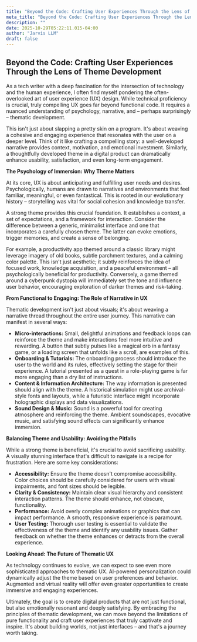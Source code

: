 ```yaml
---
title: "Beyond the Code: Crafting User Experiences Through the Lens of Theme Development"
meta_title: "Beyond the Code: Crafting User Experiences Through the Lens of Theme Development"
description: ""
date: 2025-10-29T05:22:11.015-04:00
author: "Jarvis LLM"
draft: false
---
```



## Beyond the Code: Crafting User Experiences Through the Lens of Theme Development

As a tech writer with a deep fascination for the intersection of technology and the human experience, I often find myself pondering the often-overlooked art of user experience (UX) design. While technical proficiency is crucial, truly compelling UX goes far beyond functional code. It requires a nuanced understanding of psychology, narrative, and – perhaps surprisingly – thematic development. 

This isn't just about slapping a pretty skin on a program. It's about weaving a cohesive and engaging experience that resonates with the user on a deeper level. Think of it like crafting a compelling story: a well-developed narrative provides context, motivation, and emotional investment. Similarly, a thoughtfully developed theme in a digital product can dramatically enhance usability, satisfaction, and even long-term engagement.

**The Psychology of Immersion: Why Theme Matters**

At its core, UX is about anticipating and fulfilling user needs and desires.  Psychologically, humans are drawn to narratives and environments that feel familiar, meaningful, or even fantastical.  This is rooted in our evolutionary history – storytelling was vital for social cohesion and knowledge transfer.  

A strong theme provides this crucial foundation. It establishes a context, a set of expectations, and a framework for interaction.  Consider the difference between a generic, minimalist interface and one that incorporates a carefully chosen theme. The latter can evoke emotions, trigger memories, and create a sense of belonging. 

For example, a productivity app themed around a classic library might leverage imagery of old books, subtle parchment textures, and a calming color palette. This isn't just aesthetic; it subtly reinforces the idea of focused work, knowledge acquisition, and a peaceful environment – all psychologically beneficial for productivity.  Conversely, a game themed around a cyberpunk dystopia will immediately set the tone and influence user behavior, encouraging exploration of darker themes and risk-taking.

**From Functional to Engaging: The Role of Narrative in UX**

Thematic development isn't just about visuals; it's about weaving a narrative thread throughout the entire user journey. This narrative can manifest in several ways:

* **Micro-interactions:**  Small, delightful animations and feedback loops can reinforce the theme and make interactions feel more intuitive and rewarding. A button that subtly pulses like a magical orb in a fantasy game, or a loading screen that unfolds like a scroll, are examples of this.
* **Onboarding & Tutorials:**  The onboarding process should introduce the user to the world and its rules, effectively setting the stage for their experience.  A tutorial presented as a quest in a role-playing game is far more engaging than a dry list of instructions.
* **Content & Information Architecture:**  The way information is presented should align with the theme.  A historical simulation might use archival-style fonts and layouts, while a futuristic interface might incorporate holographic displays and data visualizations.
* **Sound Design & Music:**  Sound is a powerful tool for creating atmosphere and reinforcing the theme.  Ambient soundscapes, evocative music, and satisfying sound effects can significantly enhance immersion.

**Balancing Theme and Usability: Avoiding the Pitfalls**

While a strong theme is beneficial, it's crucial to avoid sacrificing usability.  A visually stunning interface that's difficult to navigate is a recipe for frustration.  Here are some key considerations:

* **Accessibility:**  Ensure the theme doesn't compromise accessibility.  Color choices should be carefully considered for users with visual impairments, and font sizes should be legible.
* **Clarity & Consistency:**  Maintain clear visual hierarchy and consistent interaction patterns.  The theme should enhance, not obscure, functionality.
* **Performance:**  Avoid overly complex animations or graphics that can impact performance.  A smooth, responsive experience is paramount.
* **User Testing:**  Thorough user testing is essential to validate the effectiveness of the theme and identify any usability issues.  Gather feedback on whether the theme enhances or detracts from the overall experience.



**Looking Ahead: The Future of Thematic UX**

As technology continues to evolve, we can expect to see even more sophisticated approaches to thematic UX.  AI-powered personalization could dynamically adjust the theme based on user preferences and behavior.  Augmented and virtual reality will offer even greater opportunities to create immersive and engaging experiences.

Ultimately, the goal is to create digital products that are not just functional, but also emotionally resonant and deeply satisfying. By embracing the principles of thematic development, we can move beyond the limitations of pure functionality and craft user experiences that truly captivate and inspire.  It's about building worlds, not just interfaces – and that's a journey worth taking.